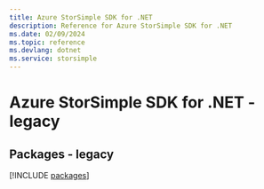 ```yaml
---
title: Azure StorSimple SDK for .NET
description: Reference for Azure StorSimple SDK for .NET
ms.date: 02/09/2024
ms.topic: reference
ms.devlang: dotnet
ms.service: storsimple
---
```

# Azure StorSimple SDK for .NET - legacy
## Packages - legacy
[!INCLUDE [packages](storsimple-index.md)]
